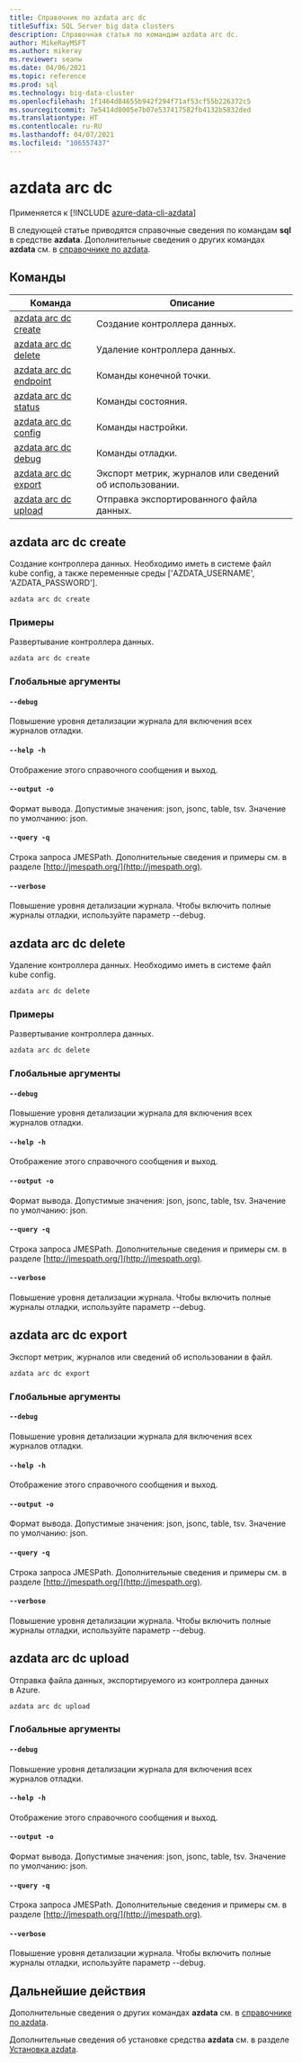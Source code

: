 ```yaml
---
title: Справочник по azdata arc dc
titleSuffix: SQL Server big data clusters
description: Справочная статья по командам azdata arc dc.
author: MikeRayMSFT
ms.author: mikeray
ms.reviewer: seanw
ms.date: 04/06/2021
ms.topic: reference
ms.prod: sql
ms.technology: big-data-cluster
ms.openlocfilehash: 1f1464d84655b942f294f71af53cf55b226372c5
ms.sourcegitcommit: 7e5414d8005e7b07e537417582fb4132b5832ded
ms.translationtype: HT
ms.contentlocale: ru-RU
ms.lasthandoff: 04/07/2021
ms.locfileid: "106557437"
---
```

# <a name="azdata-arc-dc"></a>azdata arc dc

Применяется к [!INCLUDE [azure-data-cli-azdata](../../includes/azure-data-cli-azdata.md)]

В следующей статье приводятся справочные сведения по командам **sql** в средстве **azdata**. Дополнительные сведения о других командах **azdata** см. в [справочнике по azdata](reference-azdata.md).

## <a name="commands"></a>Команды

|Команда|Описание|
| --- | --- |
[azdata arc dc create](#azdata-arc-dc-create) | Создание контроллера данных.
[azdata arc dc delete](#azdata-arc-dc-delete) | Удаление контроллера данных.
[azdata arc dc endpoint](reference-azdata-arc-dc-endpoint.md) | Команды конечной точки.
[azdata arc dc status](reference-azdata-arc-dc-status.md) | Команды состояния.
[azdata arc dc config](reference-azdata-arc-dc-config.md) | Команды настройки.
[azdata arc dc debug](reference-azdata-arc-dc-debug.md) | Команды отладки.
[azdata arc dc export](#azdata-arc-dc-export) | Экспорт метрик, журналов или сведений об использовании.
[azdata arc dc upload](#azdata-arc-dc-upload) | Отправка экспортированного файла данных.
## <a name="azdata-arc-dc-create"></a>azdata arc dc create
Создание контроллера данных. Необходимо иметь в системе файл kube config, а также переменные среды ['AZDATA_USERNAME', 'AZDATA_PASSWORD'].
```bash
azdata arc dc create 
```
### <a name="examples"></a>Примеры
Развертывание контроллера данных.
```bash
azdata arc dc create
```
### <a name="global-arguments"></a>Глобальные аргументы
#### `--debug`
Повышение уровня детализации журнала для включения всех журналов отладки.
#### `--help -h`
Отображение этого справочного сообщения и выход.
#### `--output -o`
Формат вывода.  Допустимые значения: json, jsonc, table, tsv.  Значение по умолчанию: json.
#### `--query -q`
Строка запроса JMESPath. Дополнительные сведения и примеры см. в разделе [http://jmespath.org/](http://jmespath.org).
#### `--verbose`
Повышение уровня детализации журнала. Чтобы включить полные журналы отладки, используйте параметр --debug.
## <a name="azdata-arc-dc-delete"></a>azdata arc dc delete
Удаление контроллера данных. Необходимо иметь в системе файл kube config.
```bash
azdata arc dc delete 
```
### <a name="examples"></a>Примеры
Развертывание контроллера данных.
```bash
azdata arc dc delete
```
### <a name="global-arguments"></a>Глобальные аргументы
#### `--debug`
Повышение уровня детализации журнала для включения всех журналов отладки.
#### `--help -h`
Отображение этого справочного сообщения и выход.
#### `--output -o`
Формат вывода.  Допустимые значения: json, jsonc, table, tsv.  Значение по умолчанию: json.
#### `--query -q`
Строка запроса JMESPath. Дополнительные сведения и примеры см. в разделе [http://jmespath.org/](http://jmespath.org).
#### `--verbose`
Повышение уровня детализации журнала. Чтобы включить полные журналы отладки, используйте параметр --debug.
## <a name="azdata-arc-dc-export"></a>azdata arc dc export
Экспорт метрик, журналов или сведений об использовании в файл.
```bash
azdata arc dc export 
```
### <a name="global-arguments"></a>Глобальные аргументы
#### `--debug`
Повышение уровня детализации журнала для включения всех журналов отладки.
#### `--help -h`
Отображение этого справочного сообщения и выход.
#### `--output -o`
Формат вывода.  Допустимые значения: json, jsonc, table, tsv.  Значение по умолчанию: json.
#### `--query -q`
Строка запроса JMESPath. Дополнительные сведения и примеры см. в разделе [http://jmespath.org/](http://jmespath.org).
#### `--verbose`
Повышение уровня детализации журнала. Чтобы включить полные журналы отладки, используйте параметр --debug.
## <a name="azdata-arc-dc-upload"></a>azdata arc dc upload
Отправка файла данных, экспортируемого из контроллера данных в Azure.
```bash
azdata arc dc upload 
```
### <a name="global-arguments"></a>Глобальные аргументы
#### `--debug`
Повышение уровня детализации журнала для включения всех журналов отладки.
#### `--help -h`
Отображение этого справочного сообщения и выход.
#### `--output -o`
Формат вывода.  Допустимые значения: json, jsonc, table, tsv.  Значение по умолчанию: json.
#### `--query -q`
Строка запроса JMESPath. Дополнительные сведения и примеры см. в разделе [http://jmespath.org/](http://jmespath.org).
#### `--verbose`
Повышение уровня детализации журнала. Чтобы включить полные журналы отладки, используйте параметр --debug.

## <a name="next-steps"></a>Дальнейшие действия

Дополнительные сведения о других командах **azdata** см. в [справочнике по azdata](reference-azdata.md). 

Дополнительные сведения об установке средства **azdata** см. в разделе [Установка azdata](..\install\deploy-install-azdata.md).

